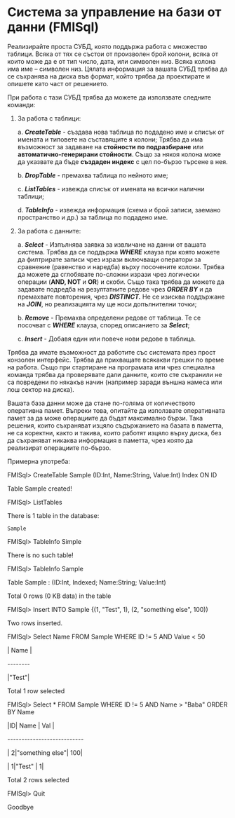 
# Система за управление на бази от данни (FMISql)

Реализирайте проста СУБД, която поддържа работа с множество таблици. Всяка от тях се
състои от произволен брой колони, всяка от които може да е от тип число, дата, или
символен низ. Всяка колона има име – символен низ. Цялата информация за вашата
СУБД трябва да се съхранява на диска във формат, който трябва да проектирате и
опишете като част от решението.

При работа с тази СУБД трябва да можете да използвате следните команди:

1. За работа с таблици:

	a. ***CreateTable*** - създава нова таблица по подадено име и списък от имената и
	типовете на съставящите я колони; Трябва да има възможност за задаване на
	**стойности по подразбиране** или **автоматично-генерирани стойности**. Също
	за някоя колона може да указвате да бъде **създаден индекс** с цел по-бързо
	търсене в нея.

	b. ***DropTable*** - премахва таблица по нейното име;

	c. ***ListTables*** - извежда списък от имената на всички налични таблици;

	d. ***TableInfo*** - извежда информация (схема и брой записи, заемано пространство и
	др.) за таблица по подадено име.

2. За работа с данните:

	a. ***Select*** - Изпълнява заявка за извличане на данни от вашата система. Трябва да
	се поддържа ***WHERE*** клауза при която можете да филтрирате записи чрез
	изрази включващи оператори за сравнение (равенство и наредба) върху
	посочените колони. Трябва да можете да сглобявате по-сложни изрази чрез
	логически операции (**AND, NOT** и **OR**) и скоби. Също така трябва да можете да
	задавате подредба на резултатните редове чрез ***ORDER BY*** и да премахвате
	повторения, чрез ***DISTINCT.*** Не се изисква поддържане на ***JOIN***, но
	реализацията му ще носи допълнителни точки;

	b. ***Remove*** - Премахва определени редове от таблица. Те се посочват с ***WHERE***
	клауза, според описанието за ***Select***;

	c. ***Insert*** - Добавя един или повече нови редове в таблица.

Трябва да имате възможност да работите със системата през прост конзолен интерфейс.
Трябва да прихващате всякакви грешки по време на работа. Също при стартиране на
програмата или чрез специална команда трябва да проверявате дали данните, които сте
съхранили не са повредени по някакъв начин (например заради външна намеса или лош
сектор на диска).

Вашата база данни може да стане по-голяма от количеството оперативна памет. Въпреки
това, опитайте да използвате оперативната памет за да може операциите да бъдат
максимално бързи. Така решения, които съхраняват изцяло съдържанието на базата в
паметта, не са коректни, както и такива, които работят изцяло върху диска, без да
съхраняват никаква информация в паметта, чрез която да реализират операциите
по-бързо.

Примерна употреба:

FMISql> CreateTable Sample (ID:Int, Name:String, Value:Int) Index ON ID

Table Sample created!

FMISql> ListTables

There is 1 table in the database:

	Sample
	
FMISql> TableInfo Simple

There is no such table!

FMISql> TableInfo Sample

Table Sample : (ID:Int, Indexed; Name:String; Value:Int)

Total 0 rows (0 KB data) in the table

FMISql> Insert INTO Sample {(1, "Test", 1), (2, "something else", 100))

Two rows inserted.

FMISql> Select Name FROM Sample WHERE ID != 5 AND Value < 50

| Name |

\--------

|"Test"|

Total 1 row selected

FMISql> Select \* FROM Sample WHERE ID != 5 AND Name > "Baba" ORDER BY Name

|ID| 	  Name		| Val |

\---------------------------

| 2|"something else"|  100|

| 1|"Test"			|	 1|

Total 2 rows selected

FMISql> Quit

Goodbye


